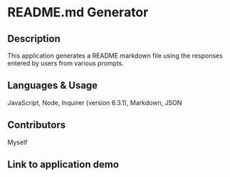 # README.md Generator

## Description
This application generates a README markdown file using the responses entered by users from various prompts.

## Languages & Usage
JavaScript, Node, Inquirer (version 6.3.1), Markdown, JSON

## Contributors
Myself

## Link to application demo